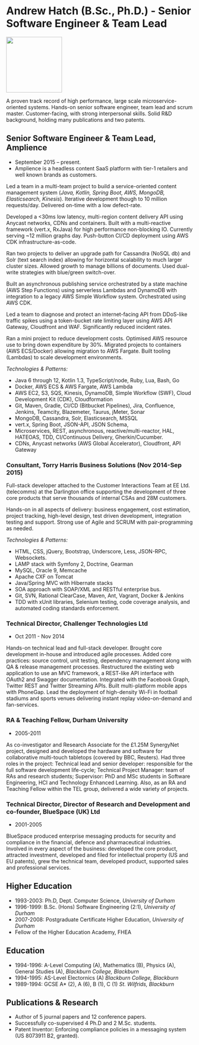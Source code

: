 # Andrew Hatch (B.Sc., Ph.D.) - Senior Software Engineer & Team Lead

<img src="https://chart.apis.google.com/chart?cht=tx&chl=call(me)%20=%20{%2b44\left{{{7949}\over{418199}}\right}}&chs=150" width="150">

A proven track record of high performance, large scale microservice-oriented systems. Hands-on senior software engineer, team lead and scrum master. Customer-facing, with strong interpersonal skills. Solid R&D background, holding many publications and two patents.

## Senior Software Engineer & Team Lead, Amplience

* September 2015 – present.
* Amplience is a headless content SaaS platform with tier-1
retailers and well known brands as customers.

Led a team in a multi-team project to build a service-oriented
content management system (_Java, Kotlin, Spring Boot, AWS, MongoDB,
Elasticsearch, Kinesis_).
Iterative development though to 10 million requests/day.
Delivered on-time with a low defect-rate.

Developed a <30ms low latency, multi-region content
delivery API using Anycast networks, CDNs and containers. Built
with a multi-reactive framework (vert.x, RxJava) for
high performance non-blocking IO. Currently serving
~12 million graphs day. Push-button CI/CD deployment using
AWS CDK infrastructure-as-code.

Ran two projects to deliver an upgrade path
for Cassandra (NoSQL db) and Solr (text search index) allowing
for horizontal scalability to much larger cluster sizes. Allowed
growth to manage billions of documents. Used dual-write strategies
with blue/green switch-over.

Built an asynchronous publishing service orchestrated by
a state machine (AWS Step Functions) using serverless Lambdas and
DynamoDB with integration to a legacy AWS Simple Workflow system.
Orchestrated using AWS CDK.

Led a team to diagnose and protect an internet-facing API from
DDoS-like traffic spikes using a token-bucket rate limiting
layer using AWS API Gateway, Cloudfront and WAF.
Significantly reduced incident rates.

Ran a mini project to reduce development costs. Optimised
AWS resource use to bring down expenditure by 30%.
Migrated projects to containers (AWS ECS/Docker) allowing
migration to AWS Fargate. Built tooling (Lambdas) to scale development environments.

_Technologies & Patterns:_

* Java 6 through 12, Kotlin 1.3, TypeScript/node, Ruby, Lua, Bash, Go
* Docker, AWS ECS & AWS Fargate, AWS Lambda
* AWS EC2, S3, SQS, Kinesis, DynamoDB, Simple Workflow (SWF), Cloud Development Kit (CDK), Cloudformation
* Git, Maven, Gradle, CI/CD (Bitbucket Pipelines), Jira, Confluence, Jenkins, Teamcity, Blazemeter, Taurus, jMeter, Sonar
* MongoDB, Cassandra, Solr, Elasticsearch, MSSQL
* vert.x, Spring Boot, JSON-API, JSON Schema,
* Microservices, REST, asynchronous, reactive/multi-reactor, HAL, HATEOAS, TDD, CI/Continuous Delivery, Gherkin/Cucumber.
* CDNs, Anycast networks (AWS Global Accelerator), Cloudfront, API Gateway

### Consultant, Torry Harris Business Solutions (Nov 2014-Sep 2015)

Full-stack developer attached to the Customer Interactions Team at EE Ltd. (telecomms) at the Darlington office supporting the development of three core products that serve thousands of internal CSAs and 28M customers.

Hands-on in all aspects of delivery: business engagement, cost estimation, project tracking, high-level design, test driven development, integration testing and support. Strong use of Agile and SCRUM with pair-programming as needed.

_Technologies & Patterns:_

* HTML, CSS, jQuery, Bootstrap, Underscore, Less, JSON-RPC, Websockets.
* LAMP stack with Symfony 2, Doctrine, Gearman
* MySQL, Oracle 9, Memcache
* Apache CXF on Tomcat
* Java/Spring MVC with Hibernate stacks
* SOA approach with SOAP/XML and RESTful enterprise bus.
* Git, SVN, Rational ClearCase, Maven, Ant, Vagrant, Docker & Jenkins
* TDD with xUnit libraries, Selenium testing, code coverage analysis, and automated coding standards enforcement.

### Technical Director, Challenger Technologies Ltd

* Oct 2011 - Nov 2014

Hands-on technical lead and full-stack developer. Brought core development in-house and introduced agile processes. Added core practices: source control, unit testing, dependency management along with QA & release management processes. Restructured the existing web application to use an MVC framework, a REST-like API interface with OAuth2 and Swagger documentation. Integrated with the Facebook Graph, Twitter REST and Twitter Streaming APIs. Built multi-platform mobile apps with PhoneGap. Lead the deployment of high-density Wi-Fi in football stadiums and sports venues delivering instant replay video-on-demand and fan-services.

### RA & Teaching Fellow, Durham University

* 2005-2011

As co-investigator and Research Associate for the £1.25M SynergyNet project, designed and developed the hardware and software for collaborative multi-touch tabletops (covered by BBC, Reuters). Had three roles in the project: Technical lead and senior developer: responsible for the full software development life-cycle; Technical Project Manager: team of RAs and research students; Supervisor: PhD and MSc students in Software Engineering, HCI and Technology Enhanced Learning. Also, as an RA and Teaching Fellow within the TEL group, delivered a wide variety of projects.

### Technical Director, Director of Research and Development and co-founder, BlueSpace (UK) Ltd

* 2001-2005

BlueSpace produced enterprise messaging products for security and compliance in the financial, defence and pharmaceutical industries.  Involved in every aspect of the business: developed the core product, attracted investment, developed and filed for intellectual property (US and EU patents), grew the technical team, developed product, supported sales and professional services.

## Higher Education

* 1993-2003: Ph.D, Dept. Computer Science, _University of Durham_
* 1996-1999: B.Sc. (Hons) Software Engineering (2:1), _University of Durham_
* 2007-2008: Postgraduate Certificate Higher Education, _University of Durham_
* Fellow of the Higher Education Academy, FHEA

## Education

* 1994-1996: A-Level Computing (A), Mathematics (B), Physics (A), General Studies (A), _Blackburn College, Blackburn_
* 1994-1995: AS-Level Electornics (A) _Blackburn College, Blackburn_
* 1989-1994: GCSE A* (2), A (6), B (1), C (1) _St. Wilfrids, Blackburn_

## Publications & Research

* Author of 5 journal papers and 12 conference papers.
* Successfully co-supervised 4 Ph.D and 2 M.Sc. students.
* Patent Inventor: Enforcing compliance policies in a messaging system (US 8073911 B2, granted).
